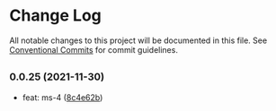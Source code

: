 # Change Log

All notable changes to this project will be documented in this file.
See [Conventional Commits](https://conventionalcommits.org) for commit guidelines.

## <small>0.0.25 (2021-11-30)</small>

* feat: ms-4 ([8c4e62b](https://github.com/gmahechas/erp/commit/8c4e62b))
